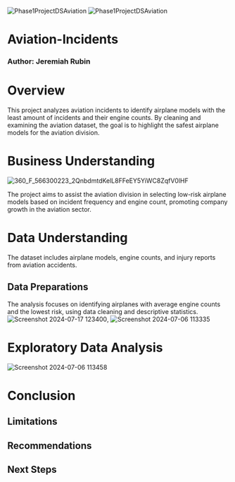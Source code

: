![Phase1ProjectDSAviation](https://github.com/BlackXWulf/Flying-Through-The-Years/assets/85573566/0c3dc657-275e-47d9-af6e-eb00c6d6f8cd) ![Phase1ProjectDSAviation](https://github.com/BlackXWulf/Flying-Through-The-Years/assets/85573566/0c3dc657-275e-47d9-af6e-eb00c6d6f8cd)
# Aviation-Incidents
### Author: Jeremiah Rubin
# Overview

This project analyzes aviation incidents to identify airplane models with the least amount of incidents and their engine counts. By cleaning and examining the aviation dataset, the goal is to highlight the safest airplane models for the aviation division.

# Business Understanding
![360_F_566300223_2QnbdmtdKelL8FFeEY5YiWC8ZqfV0lHF](https://github.com/user-attachments/assets/5ca5a451-25cc-4c43-b7a3-0797d9eab9ec)

The project aims to assist the aviation division in selecting low-risk airplane models based on incident frequency and engine count, promoting company growth in the aviation sector.
# Data Understanding
The dataset includes airplane models, engine counts, and injury reports from aviation accidents.
## Data Preparations
The analysis focuses on identifying airplanes with average engine counts and the lowest risk, using data cleaning and descriptive statistics.
![Screenshot 2024-07-17 123400](https://github.com/user-attachments/assets/976e7402-5bc4-4a72-95ac-5e32473cdb29), ![Screenshot 2024-07-06 113335](https://github.com/user-attachments/assets/27347540-ff38-475e-87aa-c3f5c43faa3c)



# Exploratory Data Analysis
![Screenshot 2024-07-06 113458](https://github.com/user-attachments/assets/75b4ac6d-0109-400d-9be9-cd8839e1c8e3)

# Conclusion

## Limitations

## Recommendations

## Next Steps
